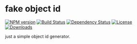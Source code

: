 # fake object id

[![NPM version][npm-image]][npm-url]
[![Build Status][travis-image]][travis-url]
[![Dependency Status][david-image]][david-url]
[![License][license-image]][license-url]
[![Downloads][downloads-image]][downloads-url]

just a simple object id generator.

[npm-image]: https://img.shields.io/npm/v/fake-object-id.svg?style=flat-square
[npm-url]: https://npmjs.org/package/fake-object-id
[travis-image]: https://img.shields.io/travis/zhuangya/fakeObjectId.svg?style=flat-square
[travis-url]: https://travis-ci.org/zhuangya/fakeObjectId
[david-image]: http://img.shields.io/david/zhuangya/fakeObjectId.svg?style=flat-square
[david-url]: https://david-dm.org/zhuangya/fakeObjectId
[license-image]: http://img.shields.io/npm/l/fake-object-id.svg?style=flat-square
[license-url]: LICENSE
[downloads-image]: http://img.shields.io/npm/dm/fake-object-id.svg?style=flat-square
[downloads-url]: https://npmjs.org/package/fake-object-id
